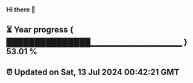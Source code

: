 ### Hi there 👋
⏳ Year progress { ███████████████▁▁▁▁▁▁▁▁▁▁▁▁▁▁▁ } 53.01 %
---
⏰ Updated on Sat, 13 Jul 2024 00:42:21 GMT
---
